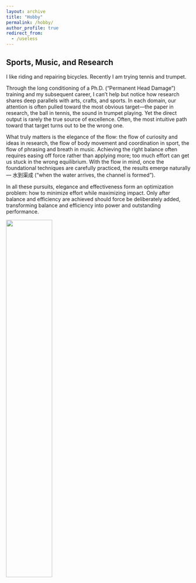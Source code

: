 ```yaml
---
layout: archive
title: "Hobby"
permalink: /hobby/
author_profile: true
redirect_from:
  - /useless
---
```


Sports, Music, and Research
-----
I like riding and repairing bicycles. Recently I am trying tennis and trumpet. 

Through the long conditioning of a Ph.D. (“Permanent Head Damage”) training and my subsequent career, 
I can’t help but notice how research shares deep parallels with arts, crafts, and sports. 
In each domain, our attention is often pulled toward the most obvious target—the paper in research, 
the ball in tennis, the sound in trumpet playing. Yet the direct output is rarely the true source of excellence. 
Often, the most intuitive path toward that target turns out to be the wrong one.

What truly matters is the elegance of the flow: the flow of curiosity and ideas in research, 
the flow of body movement and coordination in sport, the flow of phrasing and breath in music. 
Achieving the right balance often requires easing off force rather than applying more; 
too much effort can get us stuck in the wrong equilibrium. With the flow in mind, 
once the foundational techniques are carefully practiced, the results emerge naturally—
水到渠成 (“when the water arrives, the channel is formed”).

In all these pursuits, elegance and effectiveness form an optimization problem: 
how to minimize effort while maximizing impact. Only after balance and efficiency are achieved should force be deliberately added, 
transforming balance and efficiency into power and outstanding performance.

<img src="https://www.comp.nus.edu.sg/~liangzk/images/hobbies.jpg" width="50%">
